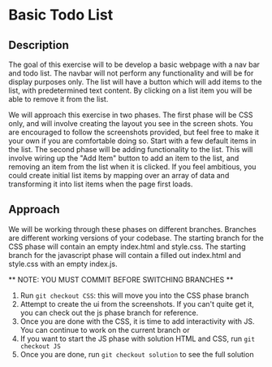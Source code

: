 # Basic Todo List

## Description

The goal of this exercise will to be develop a basic webpage with a nav bar and todo list. The navbar will not perform any functionality and will be for display purposes only. The list will have a button which will add items to the list, with predetermined text content. By clicking on a list item you will be able to remove it from the list.

We will approach this exercise in two phases. The first phase will be CSS only, and will involve creating the layout you see in the screen shots. You are encouraged to follow the screenshots provided, but feel free to make it your own if you are comfortable doing so. Start with a few default items in the list. The second phase will be adding functionality to the list. This will involve wiring up the "Add Item" button to add an item to the list, and removing an item from the list when it is clicked. If you feel ambitious, you could create initial list items by mapping over an array of data and transforming it into list items when the page first loads.

## Approach
We will be working through these phases on different branches. Branches are different working versions of your codebase. The starting branch for the CSS phase will contain an empty index.html and style.css. The starting branch for the javascript phase will contain a filled out index.html and style.css with an empty index.js.

** NOTE: YOU MUST COMMIT BEFORE SWITCHING BRANCHES **

1. Run `git checkout CSS`: this will move you into the CSS phase branch
2. Attempt to create the ui from the screenshots. If you can't quite get it, you can check out the js phase branch for reference.
3. Once you are done with the CSS, it is time to add interactivity with JS. You can continue to work on the current branch or
4. If you want to start the JS phase with solution HTML and CSS, run `git checkout JS`
5. Once you are done, run `git checkout solution` to see the full solution
